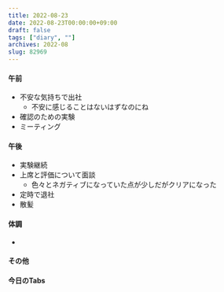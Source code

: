 ```yaml
---
title: 2022-08-23
date: 2022-08-23T00:00:00+09:00
draft: false
tags: ["diary", ""]
archives: 2022-08
slug: 82969
---
```

#### 午前
- 不安な気持ちで出社
  - 不安に感じることはないはずなのにね
- 確認のための実験
- ミーティング
#### 午後
- 実験継続
- 上席と評価について面談
  - 色々とネガティブになっていた点が少しだがクリアになった
- 定時で退社
- 散髪
#### 体調
- 
#### その他
#### 今日のTabs